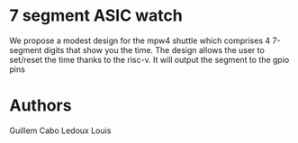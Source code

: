 # 7 segment ASIC watch 

We propose a modest design for the mpw4 shuttle which comprises 4 7-segment digits that show you the time.
The design allows the user to set/reset the time thanks to the risc-v.
It will output the segment to the gpio pins

# Authors

Guillem Cabo
Ledoux Louis

